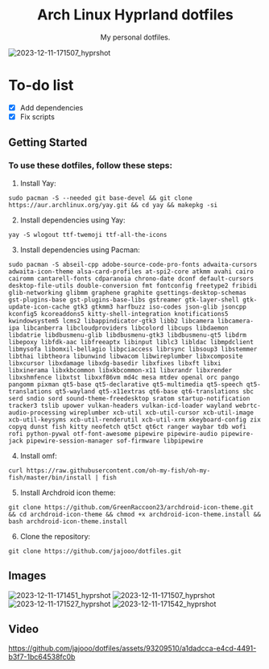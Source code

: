 <h1 align="center">Arch Linux Hyprland dotfiles</h1>

<p align="center">My personal dotfiles.</p>

![2023-12-11-171507_hyprshot](https://github.com/jajooo/dotfiles/assets/93209510/b1cf3e7d-5e2b-46d2-ac5f-67ba2fa52344)

# To-do list
- [x] Add dependencies
- [x] Fix scripts

## Getting Started

### To use these dotfiles, follow these steps:

1. Install Yay:

```
sudo pacman -S --needed git base-devel && git clone https://aur.archlinux.org/yay.git && cd yay && makepkg -si
```

2. Install dependencies using Yay:

```
yay -S wlogout ttf-twemoji ttf-all-the-icons
```

3. Install dependencies using Pacman:

```
sudo pacman -S abseil-cpp adobe-source-code-pro-fonts adwaita-cursors adwaita-icon-theme alsa-card-profiles at-spi2-core atkmm avahi cairo cairomm cantarell-fonts cdparanoia chrono-date dconf default-cursors desktop-file-utils double-conversion fmt fontconfig freetype2 fribidi glib-networking glibmm graphene graphite gsettings-desktop-schemas gst-plugins-base gst-plugins-base-libs gstreamer gtk-layer-shell gtk-update-icon-cache gtk3 gtkmm3 harfbuzz iso-codes json-glib jsoncpp kconfig5 kcoreaddons5 kitty-shell-integration knotifications5 kwindowsystem5 lcms2 libappindicator-gtk3 libb2 libcamera libcamera-ipa libcanberra libcloudproviders libcolord libcups libdaemon libdatrie libdbusmenu-glib libdbusmenu-gtk3 libdbusmenu-qt5 libdrm libepoxy libfdk-aac libfreeaptx libinput liblc3 libldac libmpdclient libmysofa libomxil-bellagio libpciaccess librsync libsoup3 libstemmer libthai libtheora libunwind libwacom libwireplumber libxcomposite libxcursor libxdamage libxdg-basedir libxfixes libxft libxi libxinerama libxkbcommon libxkbcommon-x11 libxrandr libxrender libxshmfence libxtst libxxf86vm md4c mesa mtdev openal orc pango pangomm pixman qt5-base qt5-declarative qt5-multimedia qt5-speech qt5-translations qt5-wayland qt5-x11extras qt6-base qt6-translations sbc serd sndio sord sound-theme-freedesktop sratom startup-notification tracker3 tslib upower vulkan-headers vulkan-icd-loader wayland webrtc-audio-processing wireplumber xcb-util xcb-util-cursor xcb-util-image xcb-util-keysyms xcb-util-renderutil xcb-util-xrm xkeyboard-config zix copyq dunst fish kitty neofetch qt5ct qt6ct ranger waybar tdb wofi rofi python-pywal otf-font-awesome pipewire pipewire-audio pipewire-jack pipewire-session-manager sof-firmware libpipewire
```

4. Install omf:

```
curl https://raw.githubusercontent.com/oh-my-fish/oh-my-fish/master/bin/install | fish
```

5. Install Archdroid icon theme:

```
git clone https://github.com/GreenRaccoon23/archdroid-icon-theme.git && cd archdroid-icon-theme && chmod +x archdroid-icon-theme.install && bash archdroid-icon-theme.install
```

6. Clone the repository:

```
git clone https://github.com/jajooo/dotfiles.git
```

## Images

![2023-12-11-171451_hyprshot](https://github.com/jajooo/dotfiles/assets/93209510/aac7a046-1f0c-4f3b-b6fb-9624a21b9bd6)
![2023-12-11-171507_hyprshot](https://github.com/jajooo/dotfiles/assets/93209510/b1cf3e7d-5e2b-46d2-ac5f-67ba2fa52344)
![2023-12-11-171527_hyprshot](https://github.com/jajooo/dotfiles/assets/93209510/ef1dd674-b49d-4c36-8df7-3671ceb47601)
![2023-12-11-171542_hyprshot](https://github.com/jajooo/dotfiles/assets/93209510/b1f1f130-f9c8-4eca-9982-f39ce299dae2)


## Video

https://github.com/jajooo/dotfiles/assets/93209510/a1dadcca-e4cd-4491-b3f7-1bc64538fc0b

